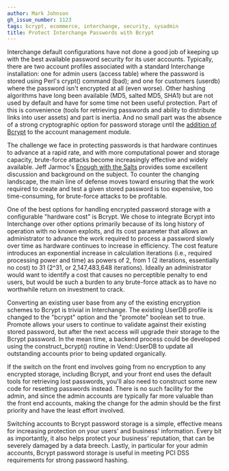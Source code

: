 ```yaml
---
author: Mark Johnson
gh_issue_number: 1123
tags: bcrypt, ecommerce, interchange, security, sysadmin
title: Protect Interchange Passwords with Bcrypt
---
```




Interchange default configurations have not done a good job of keeping up with the best available password security for its user accounts. Typically, there are two account profiles associated with a standard Interchange installation: one for admin users (access table) where the password is stored using Perl's crypt() command (bad); and one for customers (userdb) where the password isn't encrypted at all (even worse). Other hashing algorithms have long been available (MD5, salted MD5, SHA1) but are not used by default and have for some time not been useful protection. Part of this is convenience (tools for retrieving passwords and ability to distribute links into user assets) and part is inertia. And no small part was the absence of a strong cryptographic option for password storage until the [addition of Bcrypt](http://blog.endpoint.com/2014/07/interchange-582-release-with-bcrypt.html) to the account management module.

The challenge we face in protecting passwords is that hardware continues to advance at a rapid rate, and with more computational power and storage capacity, brute-force attacks become increasingly effective and widely available. Jeff Jarmoc's [Enough with the Salts](http://chargen.matasano.com/chargen/2015/3/26/enough-with-the-salts-updates-on-secure-password-schemes.html) provides some excellent discussion and background on the subject. To counter the changing landscape, the main line of defense moves toward ensuring that the work required to create and test a given stored password is too expensive, too time-consuming, for brute-force attacks to be profitable.

One of the best options for handling encrypted password storage with a configurable "hardware cost" is Bcrypt. We chose to integrate Bcrypt into Interchange over other options primarily because of its long history of operation with no known exploits, and its cost parameter that allows an administrator to advance the work required to process a password slowly over time as hardware continues to increase in efficiency. The cost feature introduces an exponential increase in calculation iterations (i.e., required processing power and time) as powers of 2, from 1 (2 iterations, essentially no cost) to 31 (2^31, or 2,147,483,648 iterations). Ideally an administrator would want to identify a cost that causes no perceptible penalty to end users, but would be such a burden to any brute-force attack as to have no worthwhile return on investment to crack.

Converting an existing user base from any of the existing encryption schemes to Bcrypt is trivial in Interchange. The existing UserDB profile is changed to the "bcrypt" option and the "promote" boolean set to true. Promote allows your users to continue to validate against their existing stored password, but after the next access will upgrade their storage to the Bcrypt password. In the mean time, a backend process could be developed using the construct_bcrypt() routine in Vend::UserDB to update all outstanding accounts prior to being updated organically.

If the switch on the front end involves going from no encryption to any encrypted storage, including Bcrypt, and your front end uses the default tools for retrieving lost passwords, you'll also need to construct some new code for resetting passwords instead. There is no such facility for the admin, and since the admin accounts are typically far more valuable than the front end accounts, making the change for the admin should be the first priority and have the least effort involved.

Switching accounts to Bcrypt password storage is a simple, effective means for increasing protection on your users' and business' information. Every bit as importantly, it also helps protect your business' reputation, that can be severely damaged by a data breech. Lastly, in particular for your admin accounts, Bcrypt password storage is useful in meeting PCI DSS requirements for strong password hashing.


